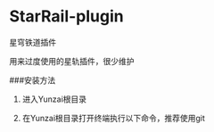 # StarRail-plugin
星穹铁道插件

用来过度使用的星轨插件，很少维护

###安装方法

1. 进入Yunzai根目录

2. 在Yunzai根目录打开终端执行以下命令，推荐使用git

